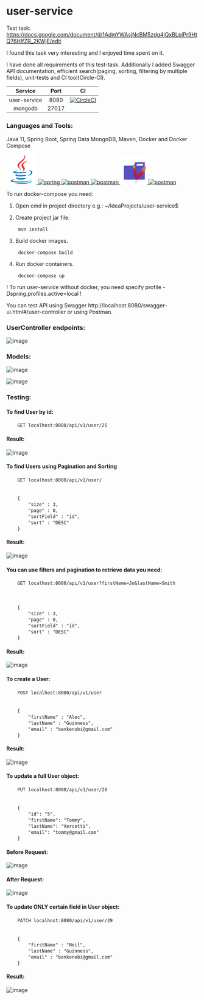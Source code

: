 # user-service

Test task:
https://docs.google.com/document/d/1AdmYWAsjNcBM5zdg4jQxBLpiPr9HtQ76HIfZR_2KWjE/edit

I found this task very interesting and I enjoyed time spent on it.

I have done all requirements of this test-task. Additionally I added Swagger API documentation, efficient search(paging, sorting, filtering by multiple fields), unit-tests and CI tool(Circle-CI).

| Service | Port  |  CI  |
| :---:   | :---: | :---:   |
| user-service | 8080   | [![CircleCI](https://dl.circleci.com/status-badge/img/gh/Artemiy7/user-service/tree/main.svg?style=svg)](https://dl.circleci.com/status-badge/redirect/gh/Artemiy7/user-service/tree/main)  |
| mongodb | 27017   |  |


<h3 align="left">Languages and Tools: </h3>

Java 11, Spring Boot, Spring Data MongoDB, Maven, Docker and Docker Compose

<p align="left"> <a href="https://www.java.com" target="_blank" rel="noreferrer"> <img src="https://raw.githubusercontent.com/devicons/devicon/master/icons/java/java-original.svg" alt="java" width="79" height="79"/> </a> 
<a href="https://spring.io/" target="_blank" rel="noreferrer"> <img src="https://www.vectorlogo.zone/logos/springio/springio-icon.svg" alt="spring" width="70" height="70"/> </a>
<a href="https://postman.com" target="_blank" rel="noreferrer"> <img src="https://www.vectorlogo.zone/logos/mongodb/mongodb-icon.svg" alt="postman" width="70" height="70"/> </a> 
<a href="https://postman.com" target="_blank" rel="noreferrer"> <img src="https://www.vectorlogo.zone/logos/docker/docker-icon.svg" alt="postman" width="70" height="70"/> </a> 
<a href="https://postman.com" target="_blank" rel="noreferrer"> <img src="https://github.com/vscode-icons/vscode-icons/blob/master/icons/folder_type_maven.svg" alt="postman" width="70" height="70"/> </a> 
<a href="https://postman.com" target="_blank" rel="noreferrer"> <img src="https://upload.vectorlogo.zone/logos/mockito/images/36c60459-46b2-46dd-87b7-5ed157df95d4.svg" alt="postman" width="110" height="70"/> </a>  



To run docker-compose you need:
1) Open cmd in project directory e.g.: ~/IdeaProjects/user-service$
2) Create project jar file.



        mvn install


  
4) Build docker images.



        docker-compose build



5) Run docker containers.



        docker-compose up
       
        

!   To run user-service without docker, you need specify profile -Dspring.profiles.active=local   !



You can test API using Swagger http://localhost:8080/swagger-ui.html#/user-controller  or using Postman.



<h3 align="left">UserController endpoints:</h3>



![image](https://github.com/Artemiy7/user-service/assets/83453822/d7d51129-e31d-44ce-966f-b7214a90586b)



<h3 align="left">Models:</h3>



![image](https://github.com/Artemiy7/user-service/assets/83453822/1e56737f-e1f6-46de-b85b-048b6406f5b5)


![image](https://github.com/Artemiy7/user-service/assets/83453822/616e14d9-3e4e-4e09-b6a1-c505396f20f8)




<h3 align="left">Testing:</h3>



<h4 align="left">To find User by id:</h4>



        GET localhost:8080/api/v1/user/25




<h4 align="left">Result:</h4>



![image](https://github.com/Artemiy7/user-service/assets/83453822/e8334834-bf1e-49ab-9f33-5acd42822ac6)



<h4 align="left">To find Users using Pagination and Sorting</h4>



        GET localhost:8080/api/v1/user/


        {
            "size" : 3,
            "page" : 0,
            "sortField" : "id",
            "sort" : "DESC"
        }
        


<h4 align="left">Result:</h4>



![image](https://github.com/Artemiy7/user-service/assets/83453822/dd00298a-bb0c-4804-ad24-f3b91a25b1ba)



<h4 align="left">You can use filters and pagination to retrieve data you need:</h4>


        GET localhost:8080/api/v1/user?firstName=Jo&lastName=Smith
        
        
        
        {
            "size" : 3,
            "page" : 0,
            "sortField" : "id",
            "sort" : "DESC"
        }



<h4 align="left">Result:</h4>



![image](https://github.com/Artemiy7/user-service/assets/83453822/042b0fdc-f227-40ea-bf38-2404c5bba7db)



<h4 align="left">To create a User:</h4>



        POST localhost:8080/api/v1/user

        
        {
            "firstName" : "Alec",
            "lastName" : "Guinness",
            "email" : "benkenobi@gmail.com"
        }



<h4 align="left">Result:</h4>


  
![image](https://github.com/Artemiy7/user-service/assets/83453822/fa723fcb-1d0f-4327-a451-4eef7341ea68)



<h4 align="left">To update a full User object:</h4>



        PUT localhost:8080/api/v1/user/28
        
        
        {
            "id": "5",
            "firstName": "Tommy",
            "lastName": "Vercetti",
            "email": "tommy@gmail.com"        
        }
        


<h4 align="left">Before Request:</h4>



![image](https://github.com/Artemiy7/user-service/assets/83453822/4efa279a-1cef-42fa-92db-5695be0e41a8)




<h4 align="left">After Request:</h4>



![image](https://github.com/Artemiy7/user-service/assets/83453822/0d661149-2565-41df-b359-5316fee54991)



<h4 align="left">To update ONLY certain field in User object:</h4>




        PATCH localhost:8080/api/v1/user/29
        
        
        {
            "firstName" : "Neil",
            "lastName" : "Guinness",
            "email" : "benkenobi@gmail.com"        
        }



<h4 align="left">Result:</h4>



![image](https://github.com/Artemiy7/user-service/assets/83453822/872df458-2b2b-4e22-89cb-ef9dc0b8212a)








  


